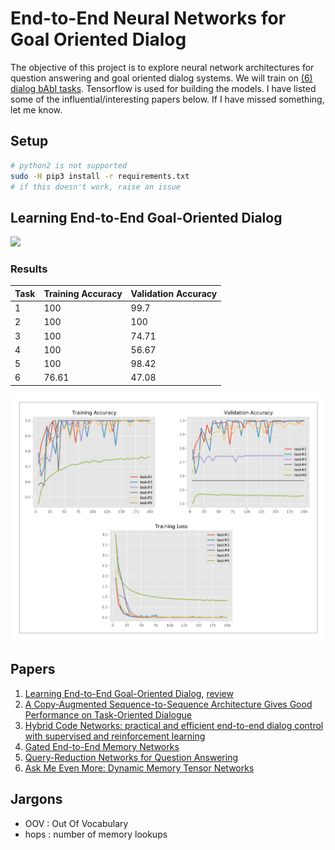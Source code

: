 # End-to-End Neural Networks for Goal Oriented Dialog

The objective of this project is to explore neural network architectures for question answering and goal oriented dialog systems. We will train on [(6) dialog bAbI tasks](https://research.fb.com/downloads/babi/). Tensorflow is used for building the models. I have listed some of the influential/interesting papers below. If I have missed something, let me know.

## Setup

```bash
# python2 is not supported
sudo -H pip3 install -r requirements.txt
# if this doesn't work, raise an issue
```

## Learning End-to-End Goal-Oriented Dialog

![](https://camo.githubusercontent.com/ba1c7dbbccc5dd51d4a76cc6ef849bca65a9bf4d/687474703a2f2f692e696d6775722e636f6d2f6e7638394a4c632e706e67)

### Results

Task  |  Training Accuracy  |  Validation Accuracy  |
------|---------------------|-----------------------|
1     |  100	              |  99.7		            |
2     |  100                |  100		            |
3     |  100               |  74.71		            |
4     |  100               |  56.67		            |
5     |  100               |  98.42		            |
6     |  76.61               |  47.08		            |

![](plots/collage.png)

## Papers

1. [Learning End-to-End Goal-Oriented Dialog](https://arxiv.org/abs/1605.07683), [review](https://openreview.net/forum?id=S1Bb3D5gg)
2. [A Copy-Augmented Sequence-to-Sequence Architecture Gives Good Performance on Task-Oriented Dialogue](https://www.semanticscholar.org/paper/A-Copy-Augmented-Sequence-to-Sequence-Architecture-Eric-Manning/3931e8406468948e8979a24454c05d448c46815e)
3. [Hybrid Code Networks: practical and efficient end-to-end dialog control with supervised and reinforcement learning](https://www.semanticscholar.org/paper/Hybrid-Code-Networks-practical-and-efficient-end-Williams-Asadi/0fbc76d570d68e6bd3c9701c6fcb2efa91659eb3)
4. [Gated End-to-End Memory Networks](https://www.semanticscholar.org/paper/Gated-End-to-End-Memory-Networks-Perez-Liu/46977c2e7a812e37f32eb05ba6ad16e03ee52906)
5. [Query-Reduction Networks for Question Answering](https://arxiv.org/abs/1606.04582)
6. [Ask Me Even More: Dynamic Memory Tensor Networks](https://arxiv.org/abs/1703.03939)

## Jargons

- OOV : Out Of Vocabulary
- hops : number of memory lookups
